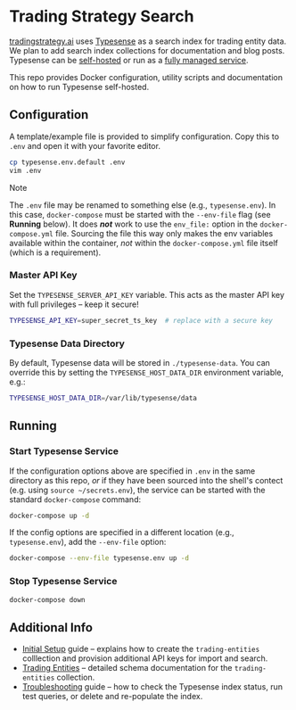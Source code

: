 # Trading Strategy Search

[tradingstrategy.ai](https://tradingstrategy.ai) uses [Typesense](https://typesense.org) as a
search index for trading entity data. We plan to add search index collections for documentation
and blog posts. Typesense can be [self-hosted](https://typesense.org/docs/) or run as a
[fully managed service](https://cloud.typesense.org).

This repo provides Docker configuration, utility scripts and documentation on how to run Typesense
self-hosted.

## Configuration

A template/example file is provided to simplify configuration. Copy this to `.env` and open it with
your favorite editor.

```bash
cp typesense.env.default .env
vim .env
```

> [!NOTE]
> The `.env` file may be renamed to something else (e.g., `typesense.env`). In this case,
> `docker-compose` must be started with the `--env-file` flag (see **Running** below). It does
> ***not*** work to use the `env_file:` option in the `docker-compose.yml` file. Sourcing the file
> this way only makes the env variables available within the container, *not* within the
> `docker-compose.yml` file itself (which is a requirement).

### Master API Key

Set the `TYPESENSE_SERVER_API_KEY` variable. This acts as the master API key with full privileges –
keep it secure!

```bash
TYPESENSE_API_KEY=super_secret_ts_key  # replace with a secure key
```

### Typesense Data Directory

By default, Typesense data will be stored in `./typesense-data`. You can override this by
setting the `TYPESENSE_HOST_DATA_DIR` environment variable, e.g.:

```bash
TYPESENSE_HOST_DATA_DIR=/var/lib/typesense/data
```

## Running

### Start Typesense Service

If the configuration options above are specified in `.env` in the same directory as this repo,
*or* if they have been sourced into the shell's contect (e.g. using `source ~/secrets.env`), the
service can be started with the standard `docker-compose` command:

```bash
docker-compose up -d
```

If the config options are specified in a different location (e.g., `typesense.env`), add the
`--env-file` option:

```bash
docker-compose --env-file typesense.env up -d
```

### Stop Typesense Service

```bash
docker-compose down
```

## Additional Info

* [Initial Setup](docs/initial-setup.md) guide – explains how to create the `trading-entities`
  colllection and provision additional API keys for import and search.
* [Trading Entities](docs/trading-entities.md) – detailed schema documentation for the
  `trading-entities` collection.
* [Troubleshooting](docs/troubleshooting.md) guide – how to check the Typesense index status,
  run test queries, or delete and re-populate the index.
